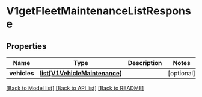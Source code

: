 # V1getFleetMaintenanceListResponse

## Properties
Name | Type | Description | Notes
------------ | ------------- | ------------- | -------------
**vehicles** | [**list[V1VehicleMaintenance]**](V1VehicleMaintenance.md) |  | [optional] 

[[Back to Model list]](../README.md#documentation-for-models) [[Back to API list]](../README.md#documentation-for-api-endpoints) [[Back to README]](../README.md)


